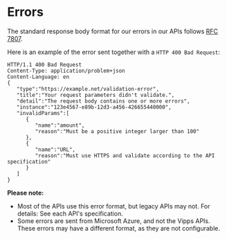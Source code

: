 <!-- START_METADATA
---
title: Errors
pagination_next: null
pagination_prev: null
---
END_METADATA -->

# Errors

The standard response body format for our errors in our APIs follows
[RFC 7807](https://tools.ietf.org/html/rfc7807).

Here is an example of the error sent together with a
`HTTP 400 Bad Request`:

```
HTTP/1.1 400 Bad Request
Content-Type: application/problem+json
Content-Language: en
{
   "type":"https://example.net/validation-error",
   "title":"Your request parameters didn't validate.",
   "detail":"The request body contains one or more errors",
   "instance":"123e4567-e89b-12d3-a456-426655440000",
   "invalidParams":[
      {
         "name":"amount",
         "reason":"Must be a positive integer larger than 100"
      },
      {
         "name":"URL",
         "reason":"Must use HTTPS and validate according to the API specification"
      }
   ]
}
```

**Please note:**
* Most of the APIs use this error format, but legacy APIs may not.
  For details: See each API's specification.
* Some errors are sent from Microsoft Azure, and not the Vipps APIs.
  These errors may have a different format, as they are not configurable.  
